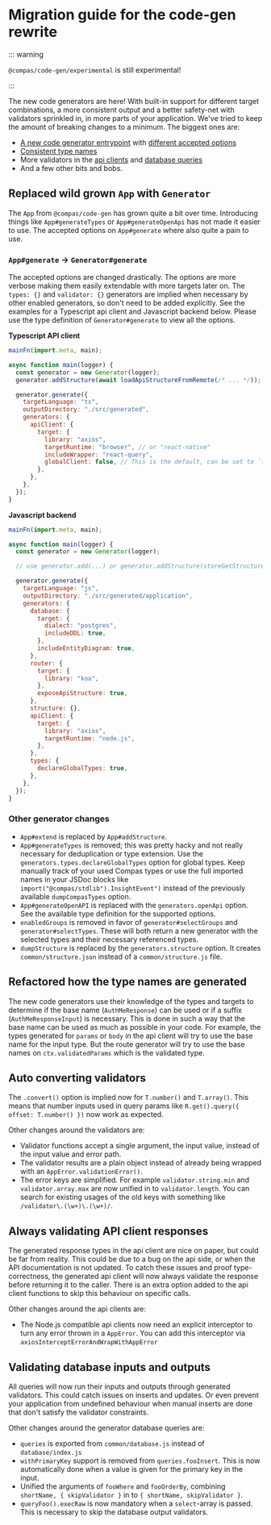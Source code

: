 # Migration guide for the code-gen rewrite

::: warning

`@compas/code-gen/experimental` is still experimental!

:::

The new code generators are here! With built-in support for different target
combinations, a more consistent output and a better safety-net with validators
sprinkled in, in more parts of your application. We've tried to keep the amount
of breaking changes to a minimum. The biggest ones are:

- [A new code generator entrypoint](#replaced-wild-grown-app-with-generator)
  with [different accepted options](#app-generate-generator-generate)
- [Consistent type names](#refactored-how-the-type-names-are-generated)
- More validators in the [api clients](#always-validating-api-client-responses)
  and [database queries](#validating-database-inputs-and-outputs)
- And a few other bits and bobs.

## Replaced wild grown `App` with `Generator`

The `App` from `@compas/code-gen` has grown quite a bit over time. Introducing
things like `App#generateTypes` or `App#generateOpenApi` has not made it easier
to use. The accepted options on `App#generate` where also quite a pain to use.

### `App#generate` -> `Generator#generate`

The accepted options are changed drastically. The options are more verbose
making them easily extendable with more targets later on. The `types: {}` and
`validator: {}` generators are implied when necessary by other enabled
generators, so don't need to be added explicitly. See the examples for a
Typescript api client and Javascript backend below. Please use the type
definition of `Generator#generate` to view all the options.

**Typescript API client**

```js
mainFn(import.meta, main);

async function main(logger) {
  const generator = new Generator(logger);
  generator.addStructure(await loadApiStructureFromRemote(/* ... */));

  generator.generate({
    targetLanguage: "ts",
    outputDirectory: "./src/generated",
    generators: {
      apiClient: {
        target: {
          library: "axios",
          targetRuntime: "browser", // or "react-native"
          includeWrapper: "react-query",
          globalClient: false, // This is the default, can be set to `true`
        },
      },
    },
  });
}
```

**Javascript backend**

```js
mainFn(import.meta, main);

async function main(logger) {
  const generator = new Generator(logger);

  // use generator.add(...) or generator.addStructure(storeGetStructure());

  generator.generate({
    targetLanguage: "js",
    outputDirectory: "./src/generated/application",
    generators: {
      database: {
        target: {
          dialect: "postgres",
          includeDDL: true,
        },
        includeEntityDiagram: true,
      },
      router: {
        target: {
          library: "koa",
        },
        exposeApiStructure: true,
      },
      structure: {},
      apiClient: {
        target: {
          library: "axios",
          targetRuntime: "node.js",
        },
      },
      types: {
        declareGlobalTypes: true,
      },
    },
  });
}
```

### Other generator changes

- `App#extend` is replaced by `App#addStructure`.
- `App#generateTypes` is removed; this was pretty hacky and not really necessary
  for deduplication or type extension. Use the
  `generators.types.declareGlobalTypes` option for global types. Keep manually
  track of your used Compas types or use the full imported names in your JSDoc
  blocks like `import("@compas/stdlib").InsightEvent")` instead of the
  previously available `dumpCompasTypes` option.
- `App#generateOpenAPI` is replaced with the `generators.openApi` option. See
  the available type definition for the supported options.
- `enabledGroups` is removed in favor of `generator#selectGroups` and
  `generator#selectTypes`. These will both return a new generator with the
  selected types and their necessary referenced types.
- `dumpStructure` is replaced by the `generators.structure` option. It creates
  `common/structure.json` instead of a `common/structure.js` file.

## Refactored how the type names are generated

The new code generators use their knowledge of the types and targets to
determine if the base name (`AuthMeResponse`) can be used or if a suffix
(`AuthMeResponseInput`) is necessary. This is done in such a way that the base
name can be used as much as possible in your code. For example, the types
generated for `params` or `body` in the api client will try to use the base name
for the input type. But the route generator will try to use the base names on
`ctx.validatedParams` which is the validated type.

## Auto converting validators

The `.convert()` option is implied now for `T.number()` and `T.array()`. This
means that number inputs used in query params like
`R.get().query({ offset: T.number() })` now work as expected.

Other changes around the validators are:

- Validator functions accept a single argument, the input value, instead of the
  input value and error path.
- The validator results are a plain object instead of already being wrapped with
  an `AppError.validationError()`.
- The error keys are simplified. For example `validator.string.min` and
  `validator.array.max` are now unified in to `validator.length`. You can search
  for existing usages of the old keys with something like
  `/validator\.(\w+)\.(\w+)/`.

## Always validating API client responses

The generated response types in the api client are nice on paper, but could be
far from reality. This could be due to a bug on the api side, or when the API
documentation is not updated. To catch these issues and proof type-correctness,
the generated api client will now always validate the response before returning
it to the caller. There is an extra option added to the api client functions to
skip this behaviour on specific calls.

Other changes around the api clients are:

- The Node.js compatible api clients now need an explicit interceptor to turn
  any error thrown in a `AppError`. You can add this interceptor via
  `axiosInterceptErrorAndWrapWithAppError`

## Validating database inputs and outputs

All queries will now run their inputs and outputs through generated validators.
This could catch issues on inserts and updates. Or even prevent your application
from undefined behaviour when manual inserts are done that don't satisfy the
validator constraints.

Other changes around the generator database queries are:

- `queries` is exported from `common/database.js` instead of `database/index.js`
- `withPrimaryKey` support is removed from `queries.fooInsert`. This is now
  automatically done when a value is given for the primary key in the input.
- Unified the arguments of `fooWhere` and `fooOrderBy`, combining
  `shortName, { skipValidator }` in to `{ shortName, skipValidator }`.
- `queryFoo().execRaw` is now mandatory when a `select`-array is passed. This is
  necessary to skip the database output validators.
